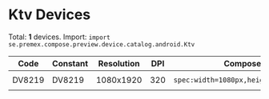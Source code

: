 # Ktv Devices

Total: **1** devices. Import: `import se.premex.compose.preview.device.catalog.android.Ktv`

| Code | Constant | Resolution | DPI | Compose Spec | Preview Usage |
|------|----------|------------|-----|-------------|---------------|
| DV8219 | DV8219 | 1080x1920 | 320 | `spec:width=1080px,height=1920px,dpi=320` | `@Preview(device = Ktv.DV8219)` |

<!-- Generated automatically. Do not edit manually. -->
